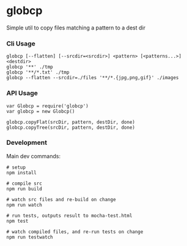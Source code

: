 # globcp
Simple util to copy files matching a pattern to a dest dir

### Cli Usage

```
globcp [--flatten] [--srcdir=<srcdir>] <pattern> [<patterns...>] <destdir>
globcp '**' ./tmp
globcp '**/*.txt' ./tmp
globcp --flatten --srcdir=./files '**/*.{jpg,png,gif}' ./images
```

### API Usage

```
var Globcp = require('globcp')
var globcp = new Globcp()

globcp.copyFlat(srcDir, pattern, destDir, done)
globcp.copyTree(srcDir, pattern, destDir, done)
```

### Development

Main dev commands:

```
# setup
npm install

# compile src
npm run build

# watch src files and re-build on change
npm run watch

# run tests, outputs result to mocha-test.html
npm test

# watch compiled files, and re-run tests on change
npm run testwatch
```
